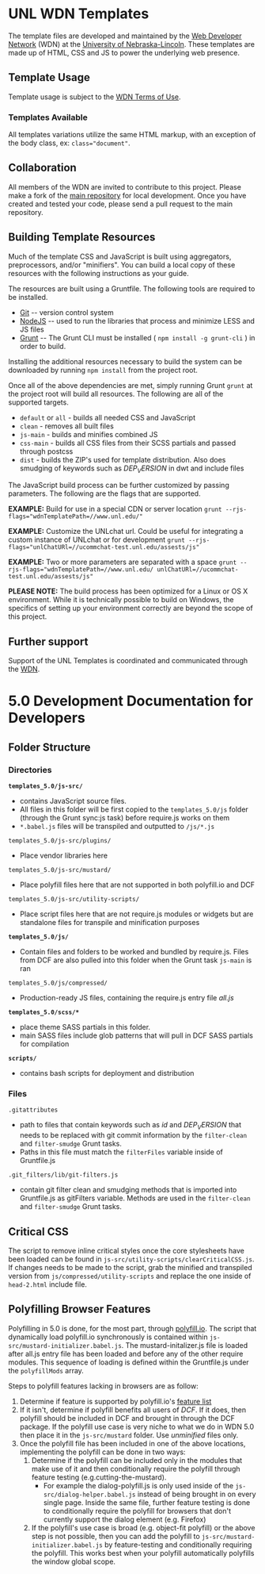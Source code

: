 # UNL WDN Templates

The template files are developed and maintained by the [Web Developer Network](http://wdn.unl.edu/) (WDN) at the [University of Nebraska-Lincoln](http://www.unl.edu/). These templates are made up of HTML, CSS and JS to power the underlying web presence.

## Template Usage

Template usage is subject to the [WDN Terms of Use](http://wdn.unl.edu/unledu-web-framework-terms-use).

### Templates Available

All templates variations utilize the same HTML markup, with an exception of the body class, ex: `class="document"`.

## Collaboration

All members of the WDN are invited to contribute to this project. Please make a fork of the [main repository](https://github.com/unl/wdntemplates) for local development. Once you have created and tested your code, please send a pull request to the main repository.

## Building Template Resources

Much of the template CSS and JavaScript is built using aggregators, preprocessors, and/or "minifiers". You can build a local copy of these resources with the following instructions as your guide.

The resources are built using a Gruntfile. The following tools are required to be installed.

* [Git](http://git-scm.com/) -- version control system
* [NodeJS](http://www.nodejs.org/) -- used to run the libraries that process and minimize LESS and JS files
* [Grunt](http://gruntjs.com) -- The Grunt CLI must be installed ( `npm install -g grunt-cli` ) in order to build.

Installing the additional resources necessary to build the system can be downloaded by running `npm install` from the project root.

Once all of the above dependencies are met, simply running Grunt `grunt` at the project root will build all resources. The following are all of the supported targets.

* `default` or `all` - builds all needed CSS and JavaScript
* `clean` - removes all built files
* `js-main` - builds and minifies combined JS 
* `css-main` - builds all CSS files from their SCSS partials and passed through postcss
* `dist` - builds the ZIP's used for template distribution. Also does smudging of keywords such as $DEP_VERSION$ in dwt and include files

The JavaScript build process can be further customized by passing parameters. The following are the flags that are supported.

__EXAMPLE:__ Build for use in a special CDN or server location
`grunt --rjs-flags="wdnTemplatePath=//www.unl.edu/"`

__EXAMPLE:__ Customize the UNLchat url.  Could be useful for integrating a custom instance of UNLchat or for development
`grunt --rjs-flags="unlChatURl=//ucommchat-test.unl.edu/assests/js"`

__EXAMPLE:__ Two or more parameters are separated with a space
`grunt --rjs-flags="wdnTemplatePath=//www.unl.edu/ unlChatURl=//ucommchat-test.unl.edu/assests/js"`

__PLEASE NOTE:__ The build process has been optimized for a Linux or OS X environment. While it is technically possible to build on Windows, the specifics of setting up your environment correctly are beyond the scope of this project.

## Further support

Support of the UNL Templates is coordinated and communicated through the [WDN](http://wdn.unl.edu/).

# 5.0 Development Documentation  for Developers

## Folder Structure 
### Directories
__`templates_5.0/js-src/`__
* contains JavaScript source files. 
* All files in this folder will be first copied to the 
`templates_5.0/js` folder (through the Grunt sync:js task) before require.js works on them
* `*.babel.js` files will be transpiled and outputted to `/js/*.js` 

`templates_5.0/js-src/plugins/`
* Place vendor libraries here

`templates_5.0/js-src/mustard/`
* Place polyfill files here that are not supported in both polyfill.io and DCF

`templates_5.0/js-src/utility-scripts/`
* Place script files here that are not require.js modules or widgets but are standalone files for transpile and minification purposes

__`templates_5.0/js/`__
* Contain files and folders to be worked and bundled by require.js. Files from DCF are also pulled into this folder when the Grunt task `js-main` is ran

`templates_5.0/js/compressed/`
* Production-ready JS files, containing the require.js entry file _all.js_

__`templates_5.0/scss/*`__
* place theme SASS partials in this folder. 
* main SASS files include glob patterns that will pull in DCF SASS partials for compilation

__`scripts/`__
* contains bash scripts for deployment and distribution

### Files
`.gitattributes`
* path to files that contain keywords such as $id$ and $DEP_VERSION$ that needs to be replaced with git commit 
information by the `filter-clean` and `filter-smudge` Grunt tasks.
* Paths in this file must match the `filterFiles` variable inside of Gruntfile.js

`.git_filters/lib/git-filters.js`
* contain git filter clean and smudging methods that is imported into Gruntfile.js as gitFilters variable. Methods 
are used in the `filter-clean` and `filter-smudge` Grunt tasks.

## Critical CSS
The script to remove inline critical styles once the core stylesheets have been loaded can be found in 
`js-src/utility-scripts/clearCriticalCSS.js`. If changes needs to be made to the script, grab the minified and 
transpiled version from `js/compressed/utility-scripts` and replace the one inside  of `head-2.html` include file.

## Polyfilling Browser Features
Polyfilling in 5.0 is done, for the most part, through [polyfill.io](http://polyfill.io). The script that 
dynamically load
polyfill.io synchronously is contained within `js-src/mustard-initializer.babel.js`. The mustard-initalizer.js file is 
loaded after all.js entry file has been loaded and before any of the other require modules. This sequence of loading 
is defined within the Gruntfile.js under the `polyfillMods` array.

Steps to polyfill features 
lacking in browsers are as follow: 
1. Determine if feature is supported by polyfill.io's [feature list](https://polyfill.io/v2/docs/features/)
2. If it isn't, determine if polyfill benefits all users of _DCF_. If it does, then polyfill should be included in DCF and brought in through the DCF package. If the polyfill use case is very niche to what we do in WDN 5.0 then place it in the `js-src/mustard` folder. Use _unminified_ files only.
3. Once the polyfill file has been included in one of the above locations, implementing the polyfill can be done in two ways:
    1. Determine if the polyfill can be included only in the modules that make use of it and then 
    conditionally require the polyfill through feature testing (e.g.cutting-the-mustard). 
        * For example the dialog-polyfill.js is only used inside of the `js-src/dialog-helper.babel.js` instead of being brought in on every single page. Inside the same file, further feature testing is done to 
        conditionally require the polyfill for browsers that don't currently support the dialog element (e.g. Firefox)
    2. If the polyfill's use case is broad (e.g. object-fit polyfill) or the above step is not possible, then you can
     add the polyfill to `js-src/mustard-initializer.babel.js` by feature-testing and conditionally requiring the polyfill. This works best when your polyfill automatically polyfills the window global scope.
     

